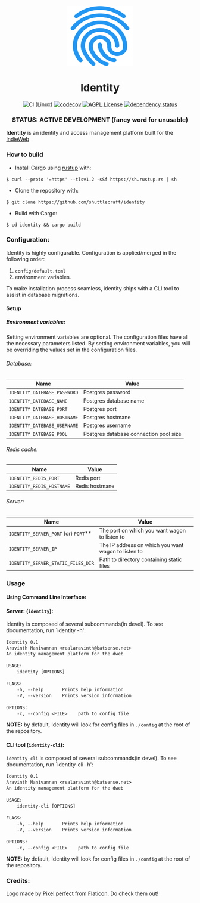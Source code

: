<div align="center">
<img src="assets/fingerprint.svg" alt="Wagon" width="180" height="160" />

# Identity

![CI (Linux)](<https://github.com/shuttlecraft/identity/workflows/CI%20(Linux)/badge.svg>)
[![codecov](https://codecov.io/gh/shuttlecraft/identity/branch/master/graph/badge.svg?token=4HjfPHCBEN)](https://codecov.io/gh/shuttlecraft/identity)
[![AGPL License](https://img.shields.io/badge/license-AGPL-blue.svg)](http://www.gnu.org/licenses/agpl-3.0)
[![dependency status](https://deps.rs/repo/github/shuttlecraft/identity/status.svg)](https://deps.rs/repo/github/shuttlecraft/identity)

### STATUS: ACTIVE DEVELOPMENT (fancy word for unusable)

</div>

**Identity** is an identity and access management platform built for the
[IndieWeb](indieweb.org)

### How to build

- Install Cargo using [rustup](https://rustup.rs/) with:

```
$ curl --proto '=https' --tlsv1.2 -sSf https://sh.rustup.rs | sh
```

- Clone the repository with:

```
$ git clone https://github.com/shuttlecraft/identity
```

- Build with Cargo:

```
$ cd identity && cargo build
```

### Configuration:

Identity is highly configurable.
Configuration is applied/merged in the following order:

1. `config/default.toml`
2. environment variables.

To make installation process seamless, identity ships with a CLI tool to
assist in database migrations.

#### Setup

##### Environment variables:

Setting environment variables are optional. The configuration files have
all the necessary parameters listed. By setting environment variables,
you will be overriding the values set in the configuration files.

###### Database:

| Name                                   | Value                                                       |
| -------------------------------------- | ----------------------------------------------------------- |
| `IDENTITY_DATEBASE_PASSWORD`           | Postgres password                                           |
| `IDENTITY_DATEBASE_NAME`               | Postgres database name                                      |
| `IDENTITY_DATEBASE_PORT`               | Postgres port                                               |
| `IDENTITY_DATEBASE_HOSTNAME`           | Postgres hostmane                                           |
| `IDENTITY_DATEBASE_USERNAME`           | Postgres username                                           |
| `IDENTITY_DATEBASE_POOL`               | Postgres database connection pool size                      |


###### Redis cache:

| Name                                   | Value                                                       |
| -------------------------------------- | ----------------------------------------------------------- |
| `IDENTITY_REDIS_PORT`                  | Redis port                                                  |
| `IDENTITY_REDIS_HOSTNAME`              | Redis hostmane                                              |


###### Server:

| Name                                   | Value                                                       |
| -------------------------------------- | ----------------------------------------------------------- |
| `IDENTITY_SERVER_PORT` (or) `PORT`\*\* | The port on which you want wagon to listen to               |
| `IDENTITY_SERVER_IP`                   | The IP address on which you want wagon to listen to         |
| `IDENTITY_SERVER_STATIC_FILES_DIR`     | Path to directory containing static files                   |

### Usage

#### Using Command Line Interface:

#### Server: (`identity`):

Identity is composed of several subcommands(in devel). To see
documentation, run `identity -h':

```
Identity 0.1
Aravinth Manivannan <realaravinth@batsense.net>
An identity management platform for the dweb

USAGE:
    identity [OPTIONS]

FLAGS:
    -h, --help       Prints help information
    -V, --version    Prints version information

OPTIONS:
    -c, --config <FILE>    path to config file
```

**NOTE:** by default, Identity will look for config files in `./config`
at the root of the repository.

#### CLI tool (`identity-cli`):

`identity-cli` is composed of several subcommands(in devel). To see
documentation, run `identity-cli -h':

```
Identity 0.1
Aravinth Manivannan <realaravinth@batsense.net>
An identity management platform for the dweb

USAGE:
    identity-cli [OPTIONS]

FLAGS:
    -h, --help       Prints help information
    -V, --version    Prints version information

OPTIONS:
    -c, --config <FILE>    path to config file
```

**NOTE:** by default, Identity will look for config files in `./config`
at the root of the repository.

### Credits:

Logo made by [Pixel perfect](https://icon54.com/) from
[Flaticon](https://www.flaticon.com). Do check them out!
